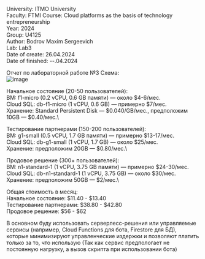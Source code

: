 University: ITMO University \
Faculty: FTMI Course: Cloud platforms as the basis of technology entrepreneurship \
Year: 2024 \
Group: U4125\
Author: Bodrov Maxim Sergeevich\
Lab: Lab3 \
Date of create: 26.04.2024 \
Date of finished: --.04.2024

Отчет по лабораторной работе №3
Схема:\
![image](https://github.com/MaxBodr/2024_2025-cloud-platforms-as-the-basis-of-technology-entrepreneurship-U4125-Bodrov_Maxim_S/assets/125296807/beaa5979-02e7-4934-a296-1be6070adb1d)

Начальное состояние (20-50 пользователей):\
ВМ: f1-micro (0.2 vCPU, 0.6 GB памяти) — около $4-6/мес.\
Cloud SQL: db-f1-micro (1 vCPU, 0.6 GB) — примерно $7/мес.\
Хранение: Standard Persistent Disk — $0.040/GB/мес., предположим 10GB — $0.40/мес.\

Тестирование партнерами (150-200 пользователей):\
ВМ: g1-small (0.5 vCPU, 1.7 GB памяти) — примерно $13-17/мес.\
Cloud SQL: db-g1-small (1 vCPU, 1.7 GB) — около $25/мес.\
Хранение: предположим 20GB — $0.80/мес.\

Продовое решение (300+ пользователей):\
ВМ: n1-standard-1 (1 vCPU, 3.75 GB памяти) — примерно $24-30/мес.\
Cloud SQL: db-n1-standard-1 (1 vCPU, 3.75 GB) — около $30/мес.\
Хранение: предположим 50GB — $2/мес.\

Общая стоимость в месяц:\
Начальное состояние: $11.40 - $13.40\
Тестирование партнерами: $38.80 - $42.80\
Продовое решение: $56 - $62

В основном буду использовать серверлесс-решения или управляемые сервисы (например, Cloud Functions для бота, Firestore для БД), которые минимизируют управленческие издержки и позволяют платить только за то, что использую (Так как сервис предпологает не постоянную нагрузку, а вызов скрипта при использовании бота)
